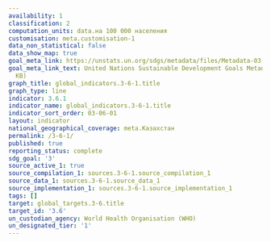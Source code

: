```yaml
---
availability: 1
classification: 2
computation_units: data.на 100 000 населения
customisation: meta.customisation-1
data_non_statistical: false
data_show_map: true
goal_meta_link: https://unstats.un.org/sdgs/metadata/files/Metadata-03-06-01.pdf
goal_meta_link_text: United Nations Sustainable Development Goals Metadata (PDF 213
  KB)
graph_title: global_indicators.3-6-1.title
graph_type: line
indicator: 3.6.1
indicator_name: global_indicators.3-6-1.title
indicator_sort_order: 03-06-01
layout: indicator
national_geographical_coverage: meta.Казахстан
permalink: /3-6-1/
published: true
reporting_status: complete
sdg_goal: '3'
source_active_1: true
source_compilation_1: sources.3-6-1.source_compilation_1
source_data_1: sources.3-6-1.source_data_1
source_implementation_1: sources.3-6-1.source_implementation_1
tags: []
target: global_targets.3-6.title
target_id: '3.6'
un_custodian_agency: World Health Organisation (WHO)
un_designated_tier: '1'
---
```


